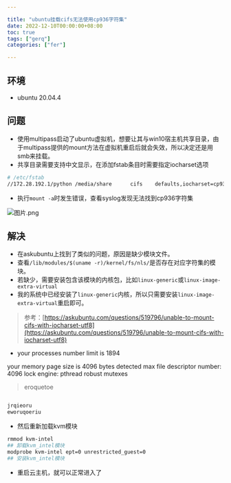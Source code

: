 ```yaml
---

title: "ubuntu挂载cifs无法使用cp936字符集"
date: 2022-12-10T00:00:00+08:00
toc: true
tags: ["gerq"]
categories: ["fer"]

---
```


## 环境

- ubuntu 20.04.4

## 问题

- 使用multipass启动了ubuntu虚拟机，想要让其与win10宿主机共享目录，由于multipass提供的mount方法在虚拟机重启后就会失效，所以决定还是用smb来挂载。
- 共享目录需要支持中文显示，在添加fstab条目时需要指定iocharset选项

```bash
# /etc/fstab
//172.28.192.1/python /media/share      cifs    defaults,iocharset=cp936,uid=1001,gid=4        0 0
```

- 执行`mount -a`时发生错误，查看syslog发现无法找到cp936字符集

<img src="https://cdn.nlark.com/yuque/0/2022/png/12871581/1670996999107-40b903d0-f9e9-4513-b703-64892e011b62.png" alt="图片.png" referrerPolicy="no-referrer" />



## 解决

-  在askubuntu上找到了类似的问题，原因是缺少模块文件。 
-  查看`/lib/modules/$(uname -r)/kernel/fs/nls/`是否存在对应字符集的模块。 
-  若缺少，需要安装包含该模块的内核包，比如`linux-generic`或`linux-image-extra-virtual` 
-  我的系统中已经安装了`linux-generic`内核，所以只需要安装`linux-image-extra-virtual`重启即可。 

> 参考：[https://askubuntu.com/questions/519796/unable-to-mount-cifs-with-iocharset-utf8](https://askubuntu.com/questions/519796/unable-to-mount-cifs-with-iocharset-utf8)

- your processes number limit is 1894

your memory page size is 4096 bytes
detected max file descriptor number: 4096
lock engine: pthread robust mutexes
> eroquetoe

```bash

jrqieoru
eworuqoeriu
```

-  然后重新加载kvm模块 
```bash
rmmod kvm-intel
## 卸载kvm_intel模块
modprobe kvm-intel ept=0 unrestricted_guest=0
## 安装kvm_intel模块
```
 

-  重启云主机，就可以正常进入了 
